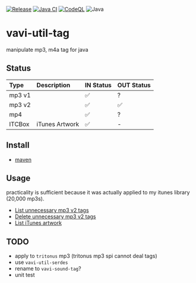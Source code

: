 [![Release](https://jitpack.io/v/umjammer/vavi-util-tag.svg)](https://jitpack.io/#umjammer/vavi-util-tag)
[![Java CI](https://github.com/umjammer/vavi-util-tag/actions/workflows/maven.yml/badge.svg)](https://github.com/umjammer/vavi-util-tag/actions/workflows/maven.yml)
[![CodeQL](https://github.com/umjammer/vavi-util-tag/actions/workflows/codeql-analysis.yml/badge.svg)](https://github.com/umjammer/vavi-util-tag/actions/workflows/codeql-analysis.yml)
![Java](https://img.shields.io/badge/Java-17-b07219)

# vavi-util-tag

manipulate mp3, m4a tag for java

## Status

| **Type** | **Description** | **IN Status** | **OUT Status** |
|:---------|:----------------|:--------------|:---------------|
| mp3 v1   |                 | ✅            | ?             |
| mp3 v2   |                 | ✅            | ✅            |
| mp4      |                 | ✅            | ?             |
| ITCBox   | iTunes Artwork  | ✅            | -             |

## Install

 * [maven](https://jitpack.io/#umjammer/vavi-util-tag)

## Usage

practicality is sufficient because it was actually applied to my itunes library (20,000 mp3s).

 * [List unnecessary mp3 v2 tags](https://github.com/umjammer/vavi-util-tag/blob/master/src/test/java/MP3ShowTagUnnecessaryByWalk.java)
 * [Delete unnecessary mp3 v2 tags](https://github.com/umjammer/vavi-util-tag/blob/master/src/test/java/MP3RemoveTagUnnecessaryByWalk2.java)
 * [List iTunes artwork](https://github.com/umjammer/vavi-util-tag/blob/master/src/test/java/vavi/util/itunes/artwork/ITCBoxFactoryTest.java)

## TODO

 * apply to `tritonus` mp3 (tritonus mp3 spi cannot deal tags)
 * use `vavi-util-serdes`
 * rename to `vavi-sound-tag`?
 * unit test
